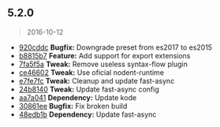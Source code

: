 <a name="5.2.0"></a>
## 5.2.0
> 2016-10-12

* [920cddc](https://github.com/simondegraeve/babel-preset-saya/commit/920cddc) **Bugfix:** Downgrade preset from es2017 to es2015
* [b8815b7](https://github.com/simondegraeve/babel-preset-saya/commit/b8815b7) **Feature:** Add support for export extensions
* [7fa5f5a](https://github.com/simondegraeve/babel-preset-saya/commit/7fa5f5a) **Tweak:** Remove useless syntax-flow plugin
* [ce46602](https://github.com/simondegraeve/babel-preset-saya/commit/ce46602) **Tweak:** Use oficial nodent-runtime
* [e7fe7fc](https://github.com/simondegraeve/babel-preset-saya/commit/e7fe7fc) **Tweak:** Cleanup and update fast-async
* [24b8140](https://github.com/simondegraeve/babel-preset-saya/commit/24b8140) **Tweak:** Update fast-async config
* [aa7a041](https://github.com/simondegraeve/babel-preset-saya/commit/aa7a041) **Dependency:** Update kode
* [30861ee](https://github.com/simondegraeve/babel-preset-saya/commit/30861ee) **Bugfix:** Fix broken build
* [48edb1b](https://github.com/simondegraeve/babel-preset-saya/commit/48edb1b) **Dependency:** Update fast-async

